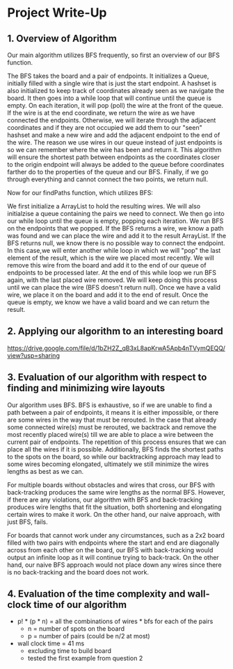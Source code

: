 # Project Write-Up

## 1. Overview of Algorithm
Our main algorithm utilizes BFS frequently, so first an overview of our BFS function. 

The BFS takes the board and a pair of endpoints. It initializes a Queue, initially filled with a single wire that is just the start endpoint. 
A hashset is also initialized to keep track of coordinates already seen as we navigate the board.
It then goes into a while loop that will continue until the queue is empty. On each iteration, it will pop (poll) the wire at the front of the queue.
If the wire is at the end coordinate, we return the wire as we have connected the endpoints. Otherwise, we will iterate through the adjacent coordinates
and if they are not occupied we add them to our "seen" hashset and make a new wire and add the adjacent endpoint to the end of the wire. The reason we use 
wires in our queue instead of just endpoints is so we can remember where the wire has been and return it. This algorithm will ensure the shortest path between endpoints as the
coordinates closer to the origin endpoint will always be added to the queue before coordinates farther do to the properties of the queue and our BFS. Finally, if we go through everything 
and cannot connect the two points, we return null.

Now for our findPaths function, which utilizes BFS:

We first initialize a ArrayList to hold the resulting wires. We will also initialzise a queue containing the pairs we need to connect. We then go into our while loop until
the queue is empty, popping each iteration. We run BFS on the endpoints that we popped. 
If the BFS returns a wire, we know a path was found and we can place the wire and add it to the result ArrayList.
If the BFS returns null, we know there is no possible way to connect the endpoint. In this case,we will enter another while loop in which
we will "pop" the last element of the result, which is the wire we placed most recently. We will remove this wire from the board and add it to the end of our queue of endpoints to be processed later.
At the end of this while loop we run BFS again, with the last placed wire removed. We will keep doing this process until we can place the wire (BFS doesn't return null). Once we have a valid wire, we place it
on the board and add it to the end of result.
Once the queue is empty, we know we have a valid board and we can return the result.


## 2. Applying our algorithm to an interesting board

https://drive.google.com/file/d/1bZH2Z_qB3xL8apKrwA5Apb4nTVymQEQQ/view?usp=sharing

## 3. Evaluation of our algorithm with respect to finding and minimizing wire layouts

Our algorithm uses BFS. BFS is exhaustive, so if we are unable to find a path between a pair of endpoints, it means it is either impossible, or there are some wires in the way that must be rerouted.
In the case that already some connected wire(s) must be rerouted, we backtrack and remove the most recently placed wire(s) till we are able to place a wire between the current pair of endpoints.
The repetition of this process ensures that we can place all the wires if it is possible. 
Additionally, BFS finds the shortest paths to the spots on the board, so while our backtracking approach may lead to some wires becoming elongated, ultimately we still minimize the wires lengths as best as we can.

For multiple boards without obstacles and wires that cross, our BFS with back-tracking produces the same wire lengths as the normal BFS.
However, if there are any violations, our algorithm with BFS and back-tracking produces wire lengths that fit the situation, both shortening and elongating certain wires to make it work.
On the other hand, our naive approach, with just BFS, fails.

For boards that cannot work under any circumstances, such as a 2x2 board filled with two pairs with endpoints where the start and end are diagonally across from each other on the board, 
our BFS with back-tracking would output an infinite loop as it will continue trying to back-track.
On the other hand, our naive BFS approach would not place down any wires since there is no back-tracking and the board does not work.


## 4. Evaluation of the time complexity and wall-clock time of our algorithm
- p! * (p * n) = all the combinations of wires * bfs for each of the pairs
  - n = number of spots on the board
  - p = number of pairs (could be n/2 at most)
- wall clock time = 41 ms 
  - excluding time to build board
  - tested the first example from question 2
